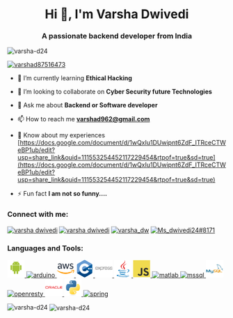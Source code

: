 <h1 align="center">Hi 👋, I'm Varsha Dwivedi</h1>
<h3 align="center">A passionate backend developer from India</h3>

<p align="left"> <img src="https://komarev.com/ghpvc/?username=varsha-d24&label=Profile%20views&color=0e75b6&style=flat" alt="varsha-d24" /> </p>

<p align="left"> <a href="https://twitter.com/varshad87516473" target="blank"><img src="https://img.shields.io/twitter/follow/varshad87516473?logo=twitter&style=for-the-badge" alt="varshad87516473" /></a> </p>

- 🌱 I’m currently learning **Ethical Hacking**

- 👯 I’m looking to collaborate on **Cyber Security future Technologies**

- 💬 Ask me about **Backend or Software developer**

- 📫 How to reach me **varshad962@gmail.com**

- 📄 Know about my experiences [https://docs.google.com/document/d/1wQxIu1DUwipnt6ZdF_ITRceCTWeBP1ub/edit?usp=share_link&ouid=111553254452117229454&rtpof=true&sd=true](https://docs.google.com/document/d/1wQxIu1DUwipnt6ZdF_ITRceCTWeBP1ub/edit?usp=share_link&ouid=111553254452117229454&rtpof=true&sd=true)

- ⚡ Fun fact **I am not so funny....**

<h3 align="left">Connect with me:</h3>
<p align="left">
<a href="https://linkedin.com/in/varsha dwivedi" target="blank"><img align="center" src="https://raw.githubusercontent.com/rahuldkjain/github-profile-readme-generator/master/src/images/icons/Social/linked-in-alt.svg" alt="varsha dwivedi" height="30" width="40" /></a>
<a href="https://fb.com/varsha dwivedi" target="blank"><img align="center" src="https://raw.githubusercontent.com/rahuldkjain/github-profile-readme-generator/master/src/images/icons/Social/facebook.svg" alt="varsha dwivedi" height="30" width="40" /></a>
<a href="https://instagram.com/varsha_dw" target="blank"><img align="center" src="https://raw.githubusercontent.com/rahuldkjain/github-profile-readme-generator/master/src/images/icons/Social/instagram.svg" alt="varsha_dw" height="30" width="40" /></a>
<a href="https://discord.gg/Ms_dwivedi24#8171" target="blank"><img align="center" src="https://raw.githubusercontent.com/rahuldkjain/github-profile-readme-generator/master/src/images/icons/Social/discord.svg" alt="Ms_dwivedi24#8171" height="30" width="40" /></a>
</p>

<h3 align="left">Languages and Tools:</h3>
<p align="left"> <a href="https://developer.android.com" target="_blank" rel="noreferrer"> <img src="https://raw.githubusercontent.com/devicons/devicon/master/icons/android/android-original-wordmark.svg" alt="android" width="40" height="40"/> </a> <a href="https://www.arduino.cc/" target="_blank" rel="noreferrer"> <img src="https://cdn.worldvectorlogo.com/logos/arduino-1.svg" alt="arduino" width="40" height="40"/> </a> <a href="https://aws.amazon.com" target="_blank" rel="noreferrer"> <img src="https://raw.githubusercontent.com/devicons/devicon/master/icons/amazonwebservices/amazonwebservices-original-wordmark.svg" alt="aws" width="40" height="40"/> </a> <a href="https://www.w3schools.com/cpp/" target="_blank" rel="noreferrer"> <img src="https://raw.githubusercontent.com/devicons/devicon/master/icons/cplusplus/cplusplus-original.svg" alt="cplusplus" width="40" height="40"/> </a> <a href="https://expressjs.com" target="_blank" rel="noreferrer"> <img src="https://raw.githubusercontent.com/devicons/devicon/master/icons/express/express-original-wordmark.svg" alt="express" width="40" height="40"/> </a> <a href="https://www.java.com" target="_blank" rel="noreferrer"> <img src="https://raw.githubusercontent.com/devicons/devicon/master/icons/java/java-original.svg" alt="java" width="40" height="40"/> </a> <a href="https://developer.mozilla.org/en-US/docs/Web/JavaScript" target="_blank" rel="noreferrer"> <img src="https://raw.githubusercontent.com/devicons/devicon/master/icons/javascript/javascript-original.svg" alt="javascript" width="40" height="40"/> </a> <a href="https://www.mathworks.com/" target="_blank" rel="noreferrer"> <img src="https://upload.wikimedia.org/wikipedia/commons/2/21/Matlab_Logo.png" alt="matlab" width="40" height="40"/> </a> <a href="https://www.microsoft.com/en-us/sql-server" target="_blank" rel="noreferrer"> <img src="https://www.svgrepo.com/show/303229/microsoft-sql-server-logo.svg" alt="mssql" width="40" height="40"/> </a> <a href="https://www.mysql.com/" target="_blank" rel="noreferrer"> <img src="https://raw.githubusercontent.com/devicons/devicon/master/icons/mysql/mysql-original-wordmark.svg" alt="mysql" width="40" height="40"/> </a> <a href="https://openresty.org/" target="_blank" rel="noreferrer"> <img src="https://openresty.org/images/logo.png" alt="openresty" width="40" height="40"/> </a> <a href="https://www.oracle.com/" target="_blank" rel="noreferrer"> <img src="https://raw.githubusercontent.com/devicons/devicon/master/icons/oracle/oracle-original.svg" alt="oracle" width="40" height="40"/> </a> <a href="https://www.python.org" target="_blank" rel="noreferrer"> <img src="https://raw.githubusercontent.com/devicons/devicon/master/icons/python/python-original.svg" alt="python" width="40" height="40"/> </a> <a href="https://spring.io/" target="_blank" rel="noreferrer"> <img src="https://www.vectorlogo.zone/logos/springio/springio-icon.svg" alt="spring" width="40" height="40"/> </a> </p>

<p><img align="left" src="https://github-readme-stats.vercel.app/api/top-langs?username=varsha-d24&show_icons=true&locale=en&layout=compact" alt="varsha-d24" /></p>

<p>&nbsp;<img align="center" src="https://github-readme-stats.vercel.app/api?username=varsha-d24&show_icons=true&locale=en" alt="varsha-d24" /></p>

